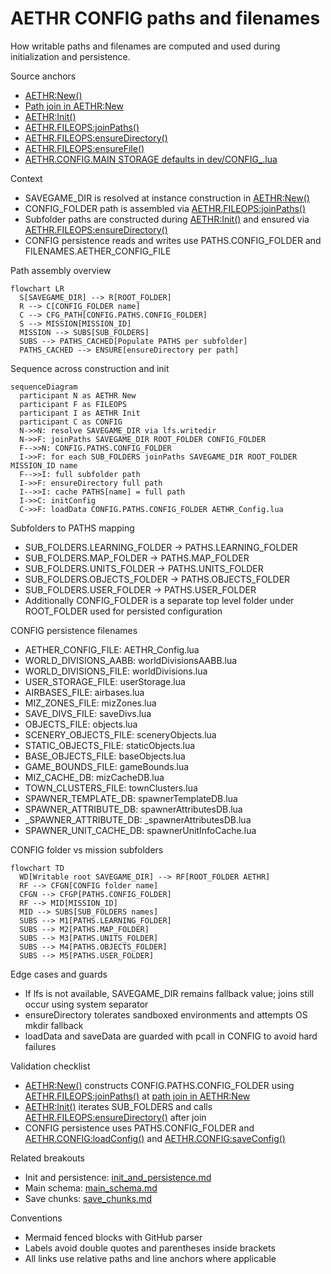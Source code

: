 # AETHR CONFIG paths and filenames

How writable paths and filenames are computed and used during initialization and persistence.

Source anchors

- [AETHR:New()](../../dev/AETHR.lua:65)
- [Path join in AETHR:New](../../dev/AETHR.lua:125)
- [AETHR:Init()](../../dev/AETHR.lua:199)
- [AETHR.FILEOPS:joinPaths()](../../dev/FILEOPS_.lua:37)
- [AETHR.FILEOPS:ensureDirectory()](../../dev/FILEOPS_.lua:46)
- [AETHR.FILEOPS:ensureFile()](../../dev/FILEOPS_.lua:120)
- [AETHR.CONFIG.MAIN STORAGE defaults in dev/CONFIG_.lua](../../dev/CONFIG_.lua:200)

Context

- SAVEGAME_DIR is resolved at instance construction in [AETHR:New()](../../dev/AETHR.lua:65)
- CONFIG_FOLDER path is assembled via [AETHR.FILEOPS:joinPaths()](../../dev/FILEOPS_.lua:37)
- Subfolder paths are constructed during [AETHR:Init()](../../dev/AETHR.lua:199) and ensured via [AETHR.FILEOPS:ensureDirectory()](../../dev/FILEOPS_.lua:46)
- CONFIG persistence reads and writes use PATHS.CONFIG_FOLDER and FILENAMES.AETHER_CONFIG_FILE

Path assembly overview

```mermaid
flowchart LR
  S[SAVEGAME_DIR] --> R[ROOT_FOLDER]
  R --> C[CONFIG_FOLDER name]
  C --> CFG_PATH[CONFIG.PATHS.CONFIG_FOLDER]
  S --> MISSION[MISSION_ID]
  MISSION --> SUBS[SUB_FOLDERS]
  SUBS --> PATHS_CACHED[Populate PATHS per subfolder]
  PATHS_CACHED --> ENSURE[ensureDirectory per path]
```

Sequence across construction and init

```mermaid
sequenceDiagram
  participant N as AETHR New
  participant F as FILEOPS
  participant I as AETHR Init
  participant C as CONFIG
  N->>N: resolve SAVEGAME_DIR via lfs.writedir
  N->>F: joinPaths SAVEGAME_DIR ROOT_FOLDER CONFIG_FOLDER
  F-->>N: CONFIG.PATHS.CONFIG_FOLDER
  I->>F: for each SUB_FOLDERS joinPaths SAVEGAME_DIR ROOT_FOLDER MISSION_ID name
  F-->>I: full subfolder path
  I->>F: ensureDirectory full path
  I-->>I: cache PATHS[name] = full path
  I->>C: initConfig
  C->>F: loadData CONFIG.PATHS.CONFIG_FOLDER AETHR_Config.lua
```

Subfolders to PATHS mapping

- SUB_FOLDERS.LEARNING_FOLDER -> PATHS.LEARNING_FOLDER
- SUB_FOLDERS.MAP_FOLDER -> PATHS.MAP_FOLDER
- SUB_FOLDERS.UNITS_FOLDER -> PATHS.UNITS_FOLDER
- SUB_FOLDERS.OBJECTS_FOLDER -> PATHS.OBJECTS_FOLDER
- SUB_FOLDERS.USER_FOLDER -> PATHS.USER_FOLDER
- Additionally CONFIG_FOLDER is a separate top level folder under ROOT_FOLDER used for persisted configuration

CONFIG persistence filenames

- AETHER_CONFIG_FILE: AETHR_Config.lua
- WORLD_DIVISIONS_AABB: worldDivisionsAABB.lua
- WORLD_DIVISIONS_FILE: worldDivisions.lua
- USER_STORAGE_FILE: userStorage.lua
- AIRBASES_FILE: airbases.lua
- MIZ_ZONES_FILE: mizZones.lua
- SAVE_DIVS_FILE: saveDivs.lua
- OBJECTS_FILE: objects.lua
- SCENERY_OBJECTS_FILE: sceneryObjects.lua
- STATIC_OBJECTS_FILE: staticObjects.lua
- BASE_OBJECTS_FILE: baseObjects.lua
- GAME_BOUNDS_FILE: gameBounds.lua
- MIZ_CACHE_DB: mizCacheDB.lua
- TOWN_CLUSTERS_FILE: townClusters.lua
- SPAWNER_TEMPLATE_DB: spawnerTemplateDB.lua
- SPAWNER_ATTRIBUTE_DB: spawnerAttributesDB.lua
- _SPAWNER_ATTRIBUTE_DB: _spawnerAttributesDB.lua
- SPAWNER_UNIT_CACHE_DB: spawnerUnitInfoCache.lua

CONFIG folder vs mission subfolders

```mermaid
flowchart TD
  WD[Writable root SAVEGAME_DIR] --> RF[ROOT_FOLDER AETHR]
  RF --> CFGN[CONFIG folder name]
  CFGN --> CFGP[PATHS.CONFIG_FOLDER]
  RF --> MID[MISSION_ID]
  MID --> SUBS[SUB_FOLDERS names]
  SUBS --> M1[PATHS.LEARNING_FOLDER]
  SUBS --> M2[PATHS.MAP_FOLDER]
  SUBS --> M3[PATHS.UNITS_FOLDER]
  SUBS --> M4[PATHS.OBJECTS_FOLDER]
  SUBS --> M5[PATHS.USER_FOLDER]
```

Edge cases and guards

- If lfs is not available, SAVEGAME_DIR remains fallback value; joins still occur using system separator
- ensureDirectory tolerates sandboxed environments and attempts OS mkdir fallback
- loadData and saveData are guarded with pcall in CONFIG to avoid hard failures

Validation checklist

- [AETHR:New()](../../dev/AETHR.lua:65) constructs CONFIG.PATHS.CONFIG_FOLDER using [AETHR.FILEOPS:joinPaths()](../../dev/FILEOPS_.lua:37) at [path join in AETHR:New](../../dev/AETHR.lua:125)
- [AETHR:Init()](../../dev/AETHR.lua:199) iterates SUB_FOLDERS and calls [AETHR.FILEOPS:ensureDirectory()](../../dev/FILEOPS_.lua:46) after join
- CONFIG persistence uses PATHS.CONFIG_FOLDER and [AETHR.CONFIG:loadConfig()](../../dev/CONFIG_.lua:380) and [AETHR.CONFIG:saveConfig()](../../dev/CONFIG_.lua:404)

Related breakouts

- Init and persistence: [init_and_persistence.md](./init_and_persistence.md)
- Main schema: [main_schema.md](./main_schema.md)
- Save chunks: [save_chunks.md](./save_chunks.md)

Conventions

- Mermaid fenced blocks with GitHub parser
- Labels avoid double quotes and parentheses inside brackets
- All links use relative paths and line anchors where applicable